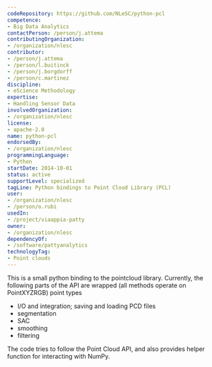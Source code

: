 ```yaml
---
codeRepository: https://github.com/NLeSC/python-pcl
competence:
- Big Data Analytics
contactPerson: /person/j.attema
contributingOrganization:
- /organization/nlesc
contributor:
- /person/j.attema
- /person/l.buitinck
- /person/j.borgdorff
- /person/c.martinez
discipline:
- eScience Methodology
expertise:
- Handling Sensor Data
involvedOrganization:
- /organization/nlesc
license:
- apache-2.0
name: python-pcl
endorsedBy:
- /organization/nlesc
programmingLanguage:
- Python
startDate: 2014-10-01
status: active
supportLevel: specialized
tagLine: Python bindings to Point Cloud Library (PCL)
user:
- /organization/nlesc
- /person/o.rubi
usedIn:
- /project/viaappia-patty
owner: 
- /organization/nlesc
dependencyOf:
- /software/pattyanalytics
technologyTag:
- Point clouds
---
```

This is a small python binding to the pointcloud library. Currently, the following parts of the API are wrapped (all methods operate on PointXYZRGB) point types

- I/O and integration; saving and loading PCD files
- segmentation
- SAC
- smoothing
- filtering

The code tries to follow the Point Cloud API, and also provides helper function for interacting with NumPy.

